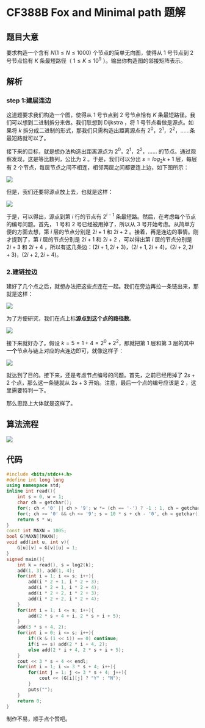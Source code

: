 # CF388B Fox and Minimal path 题解

## 题目大意
要求构造一个含有 $N(1\leqslant N\leqslant 1000)$ 个节点的简单无向图，使得从 $1$ 号节点到 $2$ 号节点恰有 $K$ 条最短路径（ $1\le K\le 10^9$ ）。输出你构造图的邻接矩阵表示。

## 解析

### step 1:建层连边

这道题要求我们构造一个图，使得从 $1$ 号节点到 $2$ 号节点恰有 $K$ 条最短路径。我们可以想到二进制拆分来做。我们联想到 Dijkstra ，将 $1$ 号节点看做是源点。如果将 $k$ 拆分成二进制的形式，那我们只需构造出距离源点有 $2^0$，$2^1$，$2^2​$，……条最短路就可以了。

接下来的目标，就是想办法构造出距离源点为 $2^0$，$2^1$，$2^2$，…… 的节点。通过观察发现，这是等比数列，公比为 $2$ 。于是，我们可以分出 $s=log_2 k+1$ 层，每层有 $2$ 个节点，每层节点之间不相连，相邻两层之间都要连上边，如下图所示：

![](https://img-blog.csdnimg.cn/img_convert/4cfb8bc1e9b940c6b1c73965e6c411fa.png)

但是，我们还要将源点放上去，也就是这样：

![](https://img-blog.csdnimg.cn/img_convert/ad7ae3234a397bf9c8b095d86750e851.png)

于是，可以得出，源点到第 $i$ 行的节点有 $2^{i-1}$ 条最短路。然后，在考虑每个节点的编号问题。首先， $1$ 号和 $2$ 号已经被用掉了，所以从 $3$ 号开始考虑。从简单方便的方面去想，第 $i$ 层的节点分别是 $2i+1$ 和 $2i+2$ 。接着，再是连边的事情。刚才提到了，第 $i$ 层的节点分别是 $2i+1$ 和 $2i+2$ ，可以得出第 $i$ 层的节点分别是 $2i+3$ 和 $2i+4$ ，所以有这几条边：$(2i+1,2i+3)$，$(2i+1,2i+4)$，$(2i+2,2i+3)$，$(2i+2,2i+4)$。 

### 2.建链拉边

建好了几个点之后，就想办法把这些点连在一起。我们在旁边再拉一条链出来，那就是这样：

![](https://img-blog.csdnimg.cn/img_convert/601631cb19aaa7ef6ca8922e9dbe284f.png)

为了方便研究，我们在点上标**源点到这个点的路径数**。

![](https://img-blog.csdnimg.cn/img_convert/ed987d397dc2e9475416939762ba8a0b.png)

接下来就好办了。假设 $k=5=1+4=2^0+2^2$，那就把第 $1$ 层和第 $3$ 层的其中**一个**节点与链上对应的点连边即可，就像这样子：

![](https://img-blog.csdnimg.cn/img_convert/2cec63faec30c3e663a3e9e16444f6d3.png)

就达到了目的。接下来，还是考虑节点编号的问题。首先，之前已经用掉了 $2s+2$ 个点，那么这一条链就从 $2s+3$ 开始。注意，最后一个点的编号应该是 $2$ ，这里需要特判一下。

那么思路上大体就是这样了。

## 算法流程

![](https://img-blog.csdnimg.cn/img_convert/28451ac8df50fdf118a3de738e5ce8cf.png)

## 代码

```cpp
#include <bits/stdc++.h>
#define int long long
using namespace std;
inline int read(){
	int s = 0, w = 1;
	char ch = getchar();
	for(; ch < '0' || ch > '9'; w *= (ch == '-') ? -1 : 1, ch = getchar());
	for(; ch >= '0' && ch <= '9'; s = 10 * s + ch - '0', ch = getchar());
	return s * w;
}
const int MAXN = 1005;
bool G[MAXN][MAXN];
void add(int u, int v){
	G[u][v] = G[v][u] = 1;
}
signed main(){
	int k = read(), s = log2(k);
	add(1, 3), add(1, 4);
	for(int i = 1; i <= s; i++){
		add(i * 2 + 1, i * 2 + 3);
		add(i * 2 + 1, i * 2 + 4);
		add(i * 2 + 2, i * 2 + 3);
		add(i * 2 + 2, i * 2 + 4);
	}
	for(int i = 1; i <= s; i++){
		add(2 * s + 4 + i, 2 * s + i + 5);
	}
	add(3 * s + 4, 2);
	for(int i = 0; i <= s; i++){
		if((k & (1 << i)) == 0) continue;
		if(i == s) add(2 * i + 4, 2);
		else add(2 * i + 4, 2 * s + i + 5);
	}
	cout << 3 * s + 4 << endl;
	for(int i = 1; i <= 3 * s + 4; i++){
		for(int j = 1; j <= 3 * s + 4; j++){
			cout << (G[i][j] ? "Y" : "N");
		}
		puts("");
	}
	return 0;
}
```

制作不易，顺手点个赞吧。